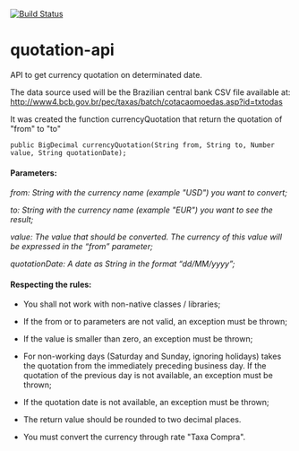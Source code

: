 [![Build Status](https://travis-ci.org/arturschuch/quotation-api.svg?branch=master)](https://travis-ci.org/arturschuch/quotation-api)

# quotation-api

API to get currency quotation on determinated date.

The data source used will be the Brazilian central bank CSV file available at:
http://www4.bcb.gov.br/pec/taxas/batch/cotacaomoedas.asp?id=txtodas

It was created the function currencyQuotation that return the quotation of "from" to "to" 

```
public BigDecimal currencyQuotation(String from, String to, Number value, String quotationDate);
```

#### Parameters: 

_from: String with the currency name (example "USD") you want to convert;_

_to: String with the currency name (example "EUR") you want to see the result;_

_value: The value that should be converted. The currency of this value will be expressed in the “from” parameter;_

_quotationDate: A date as String in the format “dd/MM/yyyy”;_

#### Respecting the rules:

* You shall not work with non-native classes / libraries;

* If the from or to parameters are not valid, an exception must be thrown;

* If the value is smaller than zero, an exception must be thrown;

* For non-working days (Saturday and Sunday, ignoring holidays) takes the quotation from the immediately preceding business day. If the quotation of the previous day is not available, an exception must be thrown;

* If the quotation date is not available, an exception must be thrown;

* The return value should be rounded to two decimal places.

* You must convert the currency through rate "Taxa Compra".
